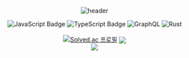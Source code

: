 <div align="center">

<!-- https://github.com/kyechan99/capsule-render -->
  ![header](https://capsule-render.vercel.app/api?type=waving&color=228be6&height=250&section=header&text=Munbin%20Lee&animation=fadeIn&fontSize=70&fontColor=fff&fontAlignY=35&desc=Studying%20Something&descSize=25)

![JavaScript Badge](https://img.shields.io/badge/C++-F7DF1E?style=for-the-badge&logo=JavaScript&logoColor=white)
![TypeScript Badge](https://img.shields.io/badge/Lua-235A97?style=for-the-badge&logo=Typescript&logoColor=white)
![GraphQL](https://img.shields.io/badge/-Python-E10098?style=for-the-badge&logo=graphql&logoColor=white)
![Rust](https://img.shields.io/badge/Java-%23F7A41D.svg?style=for-the-badge&logo=rust&logoColor=white)
<br><br>
[![Solved.ac
프로필](http://mazassumnida.wtf/api/v2/generate_badge?boj=3412mb)](https://solved.ac/3412mb)
      <img src = "https://github-readme-stats.vercel.app/api?username=Munbin-Lee&show_icons=true&hide_border=true" align="center"/><br>
      <img src = "https://github-readme-stats.vercel.app/api/top-langs/?username=Munbin-Lee&layout=compact&hide_border=true&langs_count=6&hide=html,css" align="center"/>
</div>

